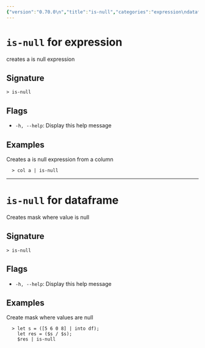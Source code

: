 ```yaml
---
{"version":"0.70.0\n","title":"is-null","categories":"expression\ndataframe","usage":"creates a is null expression\nCreates mask where value is null\n"}
---
```

<!-- THIS FILE IS GENERATED BY update_book_commands.cjs USING NUSHELL'S HELP COMMANDS.
REFRAIN FROM EDITING IT MANUALLY.-->
# <code>is-null</code> for expression

<div class='command-title'>creates a is null expression</div>

## Signature

```> is-null```

## Flags

 * ```-h, --help```: Display this help message
## Examples

  Creates a is null expression from a column
```shell
  > col a | is-null
```

---
# <code>is-null</code> for dataframe

<div class='command-title'>Creates mask where value is null</div>

## Signature

```> is-null```

## Flags

 * ```-h, --help```: Display this help message
## Examples

  Create mask where values are null
```shell
  > let s = ([5 6 0 8] | into df);
    let res = ($s / $s);
    $res | is-null
```


